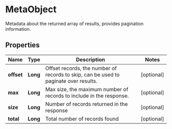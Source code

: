 

# MetaObject

Metadata about the returned array of results, provides pagination information.
## Properties

Name | Type | Description | Notes
------------ | ------------- | ------------- | -------------
**offset** | **Long** | Offset records, the number of records to skip, can be used to paginate over results. |  [optional]
**max** | **Long** | Max size, the maximum number of records to include in the response. |  [optional]
**size** | **Long** | Number of records returned in the response |  [optional]
**total** | **Long** | Total number of records found |  [optional]



